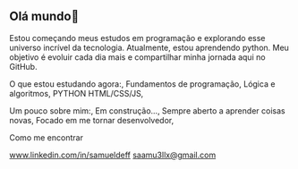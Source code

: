 ## Olá mundo👋

Estou começando meus estudos em programação e explorando esse universo incrível da tecnologia.
Atualmente, estou aprendendo python.
Meu objetivo é evoluir cada dia mais e compartilhar minha jornada aqui no GitHub.

O que estou estudando agora:,
Fundamentos de programação,
Lógica e algoritmos,
PYTHON
HTML/CSS/JS,

Um pouco sobre mim:,
Em construção...,
Sempre aberto a aprender coisas novas,
Focado em me tornar desenvolvedor,

Como me encontrar

www.linkedin.com/in/samueldeff
saamu3llx@gmail.com

